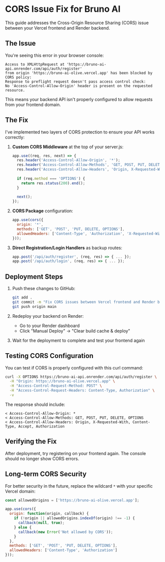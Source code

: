 # CORS Issue Fix for Bruno AI

This guide addresses the Cross-Origin Resource Sharing (CORS) issue between your Vercel frontend and Render backend.

## The Issue

You're seeing this error in your browser console:

```
Access to XMLHttpRequest at 'https://bruno-ai-api.onrender.com/api/auth/register' 
from origin 'https://bruno-ai-olive.vercel.app' has been blocked by CORS policy: 
Response to preflight request doesn't pass access control check: 
No 'Access-Control-Allow-Origin' header is present on the requested resource.
```

This means your backend API isn't properly configured to allow requests from your frontend domain.

## The Fix

I've implemented two layers of CORS protection to ensure your API works correctly:

1. **Custom CORS Middleware** at the top of your server.js:
   ```javascript
   app.use((req, res, next) => {
     res.header('Access-Control-Allow-Origin', '*');
     res.header('Access-Control-Allow-Methods', 'GET, POST, PUT, DELETE, OPTIONS');
     res.header('Access-Control-Allow-Headers', 'Origin, X-Requested-With, Content-Type, Accept, Authorization');
     
     if (req.method === 'OPTIONS') {
       return res.status(200).end();
     }
     
     next();
   });
   ```

2. **CORS Package** configuration:
   ```javascript
   app.use(cors({
     origin: '*',
     methods: ['GET', 'POST', 'PUT, DELETE, OPTIONS'],
     allowedHeaders: ['Content-Type', 'Authorization', 'X-Requested-With']
   }));
   ```

3. **Direct Registration/Login Handlers** as backup routes:
   ```javascript
   app.post('/api/auth/register', (req, res) => { ... });
   app.post('/api/auth/login', (req, res) => { ... });
   ```

## Deployment Steps

1. Push these changes to GitHub:
   ```bash
   git add .
   git commit -m "Fix CORS issues between Vercel frontend and Render backend"
   git push origin main
   ```

2. Redeploy your backend on Render:
   - Go to your Render dashboard
   - Click "Manual Deploy" → "Clear build cache & deploy"

3. Wait for the deployment to complete and test your frontend again

## Testing CORS Configuration

You can test if CORS is properly configured with this curl command:

```bash
curl -X OPTIONS https://bruno-ai-api.onrender.com/api/auth/register \
  -H "Origin: https://bruno-ai-olive.vercel.app" \
  -H "Access-Control-Request-Method: POST" \
  -H "Access-Control-Request-Headers: Content-Type, Authorization" \
  -v
```

The response should include:
```
< Access-Control-Allow-Origin: *
< Access-Control-Allow-Methods: GET, POST, PUT, DELETE, OPTIONS
< Access-Control-Allow-Headers: Origin, X-Requested-With, Content-Type, Accept, Authorization
```

## Verifying the Fix

After deployment, try registering on your frontend again. The console should no longer show CORS errors.

## Long-term CORS Security

For better security in the future, replace the wildcard `*` with your specific Vercel domain:

```javascript
const allowedOrigins = ['https://bruno-ai-olive.vercel.app'];

app.use(cors({
  origin: function(origin, callback) {
    if (!origin || allowedOrigins.indexOf(origin) !== -1) {
      callback(null, true);
    } else {
      callback(new Error('Not allowed by CORS'));
    }
  },
  methods: ['GET', 'POST', 'PUT, DELETE, OPTIONS'],
  allowedHeaders: ['Content-Type', 'Authorization']
}));
```